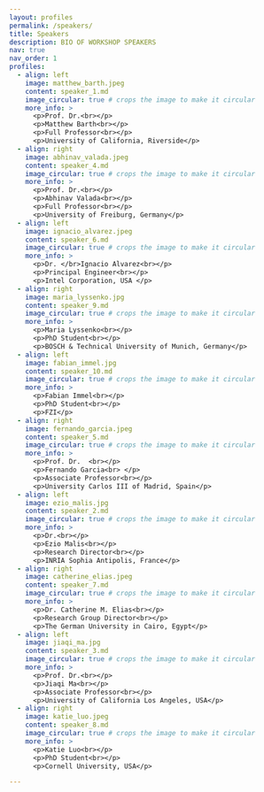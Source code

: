 ```yaml
---
layout: profiles
permalink: /speakers/
title: Speakers
description: BIO OF WORKSHOP SPEAKERS
nav: true
nav_order: 1
profiles:
  - align: left
    image: matthew_barth.jpeg
    content: speaker_1.md
    image_circular: true # crops the image to make it circular
    more_info: >
      <p>Prof. Dr.<br></p>
      <p>Matthew Barth<br></p>
      <p>Full Professor<br></p>
      <p>University of California, Riverside</p>
  - align: right
    image: abhinav_valada.jpeg
    content: speaker_4.md
    image_circular: true # crops the image to make it circular
    more_info: >
      <p>Prof. Dr.<br></p>
      <p>Abhinav Valada<br></p>
      <p>Full Professor<br></p>
      <p>University of Freiburg, Germany</p>      
  - align: left
    image: ignacio_alvarez.jpeg
    content: speaker_6.md
    image_circular: true # crops the image to make it circular
    more_info: >
      <p>Dr. </br>Ignacio Alvarez<br></p>
      <p>Principal Engineer<br></p>
      <p>Intel Corporation, USA </p>      
  - align: right
    image: maria_lyssenko.jpg
    content: speaker_9.md
    image_circular: true # crops the image to make it circular
    more_info: >
      <p>Maria Lyssenko<br></p>
      <p>PhD Student<br></p>
      <p>BOSCH & Technical University of Munich, Germany</p>        
  - align: left
    image: fabian_immel.jpg
    content: speaker_10.md
    image_circular: true # crops the image to make it circular
    more_info: >
      <p>Fabian Immel<br></p>
      <p>PhD Student<br></p>
      <p>FZI</p>              
  - align: right
    image: fernando_garcia.jpeg
    content: speaker_5.md
    image_circular: true # crops the image to make it circular
    more_info: >
      <p>Prof. Dr.  <br></p>
      <p>Fernando Garcia<br> </p>
      <p>Associate Professor<br></p>
      <p>University Carlos III of Madrid, Spain</p>      
  - align: left
    image: ezio_malis.jpg
    content: speaker_2.md
    image_circular: true # crops the image to make it circular
    more_info: >
      <p>Dr.<br></p>
      <p>Ezio Malis<br></p>
      <p>Research Director<br></p>
      <p>INRIA Sophia Antipolis, France</p>  
  - align: right
    image: catherine_elias.jpeg
    content: speaker_7.md
    image_circular: true # crops the image to make it circular
    more_info: >
      <p>Dr. Catherine M. Elias<br></p>
      <p>Research Group Director<br></p>
      <p>The German University in Cairo, Egypt</p>      
  - align: left
    image: jiaqi_ma.jpg
    content: speaker_3.md
    image_circular: true # crops the image to make it circular
    more_info: >
      <p>Prof. Dr.<br></p>
      <p>Jiaqi Ma<br></p>
      <p>Associate Professor<br></p>
      <p>University of California Los Angeles, USA</p>      
  - align: right
    image: katie_luo.jpeg
    content: speaker_8.md
    image_circular: true # crops the image to make it circular
    more_info: >
      <p>Katie Luo<br></p>
      <p>PhD Student<br></p>
      <p>Cornell University, USA</p>

---
```

